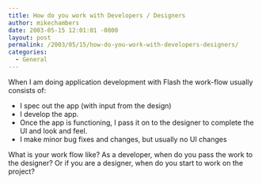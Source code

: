 ```yaml
---
title: How do you work with Developers / Designers
author: mikechambers
date: 2003-05-15 12:01:01 -0800
layout: post
permalink: /2003/05/15/how-do-you-work-with-developers-designers/
categories:
  - General
---
```



When I am doing application development with Flash the work-flow usually consists of:

*   I spec out the app (with input from the design)
*   I develop the app.
*   Once the app is functioning, I pass it on to the designer to complete the UI and look and feel.
*   I make minor bug fixes and changes, but usually no UI changes

What is your work flow like? As a developer, when do you pass the work to the designer? Or if you are a designer, when do you start to work on the project?